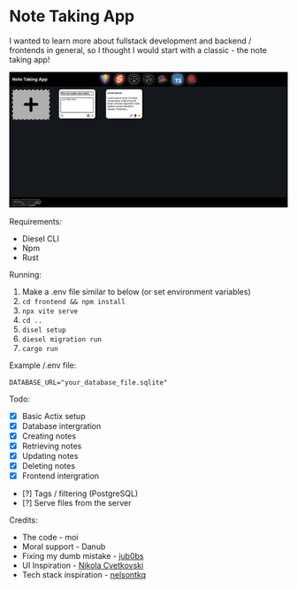 # Note Taking App

I wanted to learn more about fullstack development and backend / frontends in general, so I thought I would start with a classic - the note taking app!

![demo photo](demo.png)

Requirements:

- Diesel CLI
- Npm
- Rust

Running:

1) Make a .env file similar to below (or set environment variables)
2) `cd frontend && npm install`
3) `npx vite serve`
4) `cd ..`
5) `disel setup`
6) `diesel migration run`
7) `cargo run`

Example /.env file:

```.env
DATABASE_URL="your_database_file.sqlite"
```

Todo:

- [X] Basic Actix setup
- [X] Database intergration
- [X] Creating notes
- [X] Retrieving notes
- [X] Updating notes
- [X] Deleting notes
- [X] Frontend intergration
- [?] Tags / filtering (PostgreSQL)
- [?] Serve files from the server

Credits:

- The code - moi
- Moral support - Danub
- Fixing my dumb mistake - [jub0bs](https://stackoverflow.com/a/73391188/17303382)
- UI Inspiration - [Nikola Cvetkovski](https://medium.com/the-web-tub/making-a-simple-note-app-using-svelte-and-vite-27edfa91a591)
- Tech stack inspiration - [nelsontkq](https://github.com/nelsontkq/actix_svelte_template)
